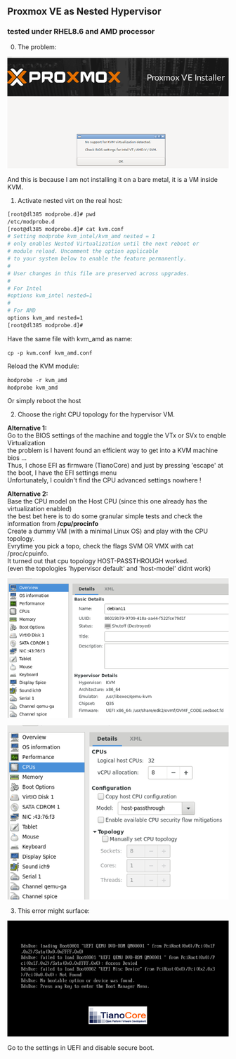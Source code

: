 ## Proxmox VE as Nested Hypervisor
### tested under RHEL8.6 and AMD processor

0. The problem:  

![No virtualization detected](./proxmox_no_virt.png)  

And this is because I am not installing it on a bare metal, it is a VM inside KVM.  


1. Activate nested virt on the real host:  

```bash
[root@dl385 modprobe.d]# pwd
/etc/modprobe.d
[root@dl385 modprobe.d]# cat kvm.conf 
# Setting modprobe kvm_intel/kvm_amd nested = 1
# only enables Nested Virtualization until the next reboot or
# module reload. Uncomment the option applicable
# to your system below to enable the feature permanently.
#
# User changes in this file are preserved across upgrades.
#
# For Intel
#options kvm_intel nested=1
#
# For AMD
options kvm_amd nested=1
[root@dl385 modprobe.d]# 
``` 

Have the same file with kvm_amd as name:  

`cp -p kvm.conf kvm_amd.conf`  

Reload the KVM module:  

`m̀odprobe -r kvm_amd`   
`m̀odprobe kvm_amd`   

Or simply reboot the host  

2. Choose the right CPU topology for the hypervisor VM.  

**Alternative 1:**   
Go to the BIOS settings of the machine and toggle the VTx or SVx to enqble Virtualization  
the problem is I havent found an efficient way to get into a KVM machine bios ...  
Thus, I chose EFI as firmware (TianoCore) and just by pressing 'escape' at the boot, I have the EFI settings menu  
Unfortunately, I couldn't find the CPU advanced settings nowhere !  

**Alternative 2:**  
Base the CPU model on the Host CPU (since this one already has the virtualization enabled)  
the best bet here is to do some granular simple tests and check the information from **/cpu/procinfo**  
Create a dummy VM (with a minimal Linux OS) and play with the CPU topology.  
Evrytime you pick a topo, check the flags SVM OR VMX with cat /proc/cpuinfo.  
It turned out that cpu topology HOST-PASSTHROUGH worked.  
(even the topologies 'hypervisor default' and 'host-model' didnt work)

![VM with EFI](./proxmox_vm_overview.png)  

![CPU topology](./proxmox_cpuhost.png)  

3. This error might surface:  

![CDROM access denied](./proxmox_secure_boot.png)

Go to the settings in UEFI and disable secure boot.  




